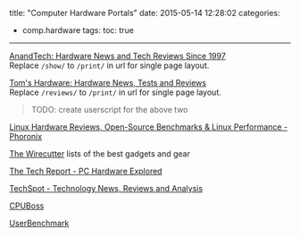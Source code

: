 title: "Computer Hardware Portals"
date: 2015-05-14 12:28:02
categories:
- comp.hardware
tags:
toc: true
---

[AnandTech: Hardware News and Tech Reviews Since 1997](http://www.anandtech.com/)  
Replace `/show/` to `/print/` in url for single page layout.

[Tom's Hardware: Hardware News, Tests and Reviews](http://www.tomshardware.com/)  
Replace `/reviews/` to `/print/` in url for single page layout.

> TODO: create userscript for the above two

[Linux Hardware Reviews, Open-Source Benchmarks & Linux Performance - Phoronix](http://www.phoronix.com/scan.php?page=home)

[The Wirecutter](http://thewirecutter.com/) lists of the best gadgets and gear

[The Tech Report - PC Hardware Explored](http://techreport.com/)

[TechSpot - Technology News, Reviews and Analysis](http://www.techspot.com/)

[CPUBoss](http://cpuboss.com/)

[UserBenchmark](http://www.userbenchmark.com/)
